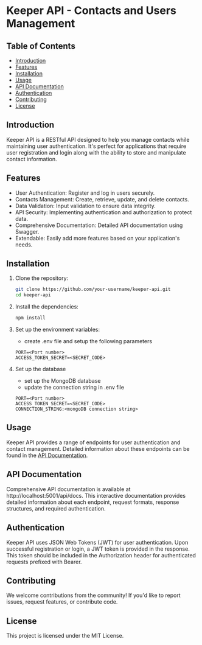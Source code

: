 # Keeper API - Contacts and Users Management

## Table of Contents

- [Introduction](#introduction)
- [Features](#features)
- [Installation](#installation)
- [Usage](#usage)
- [API Documentation](#api-documentation)
- [Authentication](#authentication)
- [Contributing](#contributing)
- [License](#license)

## Introduction

Keeper API is a RESTful API designed to help you manage contacts while maintaining user authentication. It's perfect for applications that require user registration and login along with the ability to store and manipulate contact information.

## Features

- User Authentication: Register and log in users securely.
- Contacts Management: Create, retrieve, update, and delete contacts.
- Data Validation: Input validation to ensure data integrity.
- API Security: Implementing authentication and authorization to protect data.
- Comprehensive Documentation: Detailed API documentation using Swagger.
- Extendable: Easily add more features based on your application's needs.

## Installation

1. Clone the repository:
   ```bash
   git clone https://github.com/your-username/keeper-api.git
   cd keeper-api
   ```
2. Install the dependencies:
   ```bash
   npm install
   ```
3. Set up the environment variables:
   * create .env file and setup the following parameters
   ```env
   PORT=<Port number>
   ACCESS_TOKEN_SECRET=<SECRET_CODE>
   ```
4. Set up the database
    * set up the MongoDB database
    * update the connection string in .env file

    ```env
   PORT=<Port number>
   ACCESS_TOKEN_SECRET=<SECRET_CODE>
   CONNECTION_STRING:<mongoDB connection string>
   ```

## Usage
Keeper API provides a range of endpoints for user authentication and contact management. Detailed information about these endpoints can be found in the [API Documentation](#api-documentation).

## API Documentation
Comprehensive API documentation is available at http://localhost:5001/api/docs. This interactive documentation provides detailed information about each endpoint, request formats, response structures, and required authentication.

## Authentication
Keeper API uses JSON Web Tokens (JWT) for user authentication. Upon successful registration or login, a JWT token is provided in the response. This token should be included in the Authorization header for authenticated requests prefixed with Bearer.

## Contributing
We welcome contributions from the community! If you'd like to report issues, request features, or contribute code.

## License
This project is licensed under the MIT License.